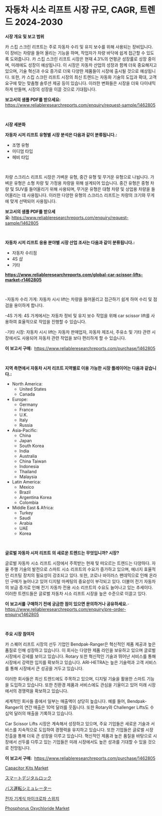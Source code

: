 <p><h1>자동차 시소 리프트 시장 규모, CAGR, 트렌드 2024-2030</h1></p><p><strong>시장 개요 및 보고 범위</strong></p>
<p><p>카 스킵 스크린 리프트는 주로 자동차 수리 및 유지 보수를 위해 사용되는 장비입니다. 이 장비는 차량을 들어 올리는 기능을 하며, 작업자가 차량 바닥에 쉽게 접근할 수 있도록 도와줍니다. 카 스킵 스크린 리프트 시장은 현재 4.3%의 연평균 성장률로 성장 중이며, 미래에도 성장이 예상됩니다. 이 시장은 자동차 산업의 성장과 함께 더욱 중요해지고 있으며, 기술 혁신과 수요 증가로 더욱 다양한 제품들이 시장에 출시될 것으로 예상됩니다. 또한, 카 스킵 스크린 리프트 시장의 최신 트렌드는 자동화 기술의 도입과 확대, 고객 요구에 맞는 맞춤형 솔루션 제공 등이 있습니다. 이러한 변화들은 시장을 더욱 다이내믹하게 만들며, 시장의 성장을 이끌 것으로 기대됩니다.</p></p>
<p><strong>보고서의 샘플 PDF를 받으세요:</strong> <a href="https://www.reliableresearchreports.com/enquiry/request-sample/1462805">https://www.reliableresearchreports.com/enquiry/request-sample/1462805</a></p>
<p>&nbsp;</p>
<p><strong>시장 세분화</strong></p>
<p><strong>자동차 시저 리프트 유형별 시장 분석은 다음과 같이 분류됩니다.:</strong></p>
<p><ul><li>조명 유형</li><li>미디엄 타입</li><li>헤비 타입</li></ul></p>
<p>&nbsp;</p>
<p><p>차량 스크리스 리프트 시장은 가벼운 유형, 중간 유형 및 무거운 유형으로 나뉩니다. 가벼운 유형은 소형 차량 및 가정용 차량을 위해 설계되어 있습니다. 중간 유형은 중형 차량 및 SUV를 들어올리기 위해 사용되며, 무거운 유형은 대형 차량 및 상업용 차량을 들어올리는 데 사용됩니다. 이러한 다양한 유형의 스크리스 리프트는 차량의 크기와 무게에 맞게 선택되어 사용됩니다.</p></p>
<p><strong>보고서의 샘플 PDF를 받으세요:</strong>&nbsp;<a href="https://www.reliableresearchreports.com/enquiry/request-sample/1462805">https://www.reliableresearchreports.com/enquiry/request-sample/1462805</a></p>
<p>&nbsp;</p>
<p><strong> 자동차 시저 리프트 응용 분야별 시장 산업 조사는 다음과 같이 분류됩니다.:</strong></p>
<p><ul><li>자동차 수리점</li><li>4S 샵</li><li>기타</li></ul></p>
<p><strong><a href="https://www.reliableresearchreports.com/global-car-scissor-lifts-market-r1462805">https://www.reliableresearchreports.com/global-car-scissor-lifts-market-r1462805</a></strong></p>
<p>&nbsp;</p>
<p><p>-자동차 수리 가게: 자동차 시시 lift는 차량을 들어올리고 접근하기 쉽게 하여 수리 및 점검을 용이하게 합니다.</p><p>-4S 가게: 4S 가게에서는 자동차 정비 및 유지 보수 작업을 위해 car scissor lift를 사용하여 효율적으로 작업을 진행할 수 있습니다.</p><p>-기타 시장: 자동차 시시 lift는 자동차 판매업자, 자동차 제조사, 주유소 및 기타 관련 시장에서도 사용되어 자동차 관련 작업을 보다 편리하게 할 수 있습니다.</p></p>
<p><strong>이 보고서 구매:</strong>&nbsp; <a href="https://www.reliableresearchreports.com/purchase/1462805">https://www.reliableresearchreports.com/purchase/1462805</a></p>
<p>&nbsp;</p>
<p><strong>지역 측면에서 자동차 시저 리프트 지역별로 이용 가능한 시장 플레이어는 다음과 같습니다.:</strong></p>
<p><ul>
    <li>
        North America:
        <ul>
            <li>United States</li>
            <li>Canada</li>
        </ul>
    </li>
    <li>
        Europe:
        <ul>
            <li>Germany</li>
            <li>France</li>
            <li>U.K.</li>
            <li>Italy</li>
            <li>Russia</li>
        </ul>
    </li>
    <li>
        Asia-Pacific:
        <ul>
            <li>China</li>
            <li>Japan</li>
            <li>South Korea</li>
            <li>India</li>
            <li>Australia</li>
            <li>China Taiwan</li>
            <li>Indonesia</li>
            <li>Thailand</li>
            <li>Malaysia</li>
        </ul>
    </li>
    <li>
        Latin America:
        <ul>
            <li>Mexico</li>
            <li>Brazil</li>
            <li>Argentina Korea</li>
            <li>Colombia</li>
        </ul>
    </li>
    <li>
        Middle East & Africa:
        <ul>
            <li>Turkey</li>
            <li>Saudi</li>
            <li>Arabia</li>
            <li>UAE</li>
            <li>Korea</li>
        </ul>
    </li>
    </ul></p>
<p>&nbsp;</p>
<p><strong>글로벌 자동차 시저 리프트 의 새로운 트렌드는 무엇입니까? 시장?</strong></p>
<p><p>글로벌 자동차 시소 리프트 시장에서 주목받는 현재 및 떠오르는 트렌드는 다양하다. 자율 주행 기술의 발전으로 스마트 시소 리프트의 수요가 증가하고 있으며, 에너지 효율적인 리프팅 장치의 필요성이 강조되고 있다. 또한, 코로나 바이러스 팬데믹으로 인해 온라인 구매가 늘어나고 있어 디지털 마케팅의 중요성이 부각되고 있다. 더불어 전기 자동차의 보급 증가로 인해 전기 자동차 전용 시소 리프트의 수요도 늘어나고 있는 추세이다. 이러한 트렌드들은 글로벌 자동차 시소 리프트 시장을 높은 수준으로 이끌고 있다.</p></p>
<p><strong>이 보고서를 구매하기 전에 궁금한 점이 있으면 문의하거나 공유하세요.</strong>- <a href="https://www.reliableresearchreports.com/enquiry/pre-order-enquiry/1462805">https://www.reliableresearchreports.com/enquiry/pre-order-enquiry/1462805</a></p>
<p>&nbsp;</p>
<p><strong>주요 시장 참여자</strong></p>
<p><p>카 스퀘어 리프트 시장의 선두 기업인 Bendpak-Ranger은 혁신적인 제품 제공과 높은 품질로 인해 성장하고 있습니다. 이 회사는 다양한 제품 라인을 보유하고 있으며 글로벌 시장에서 강세를 보이고 있습니다. Rotary 또한 혁신적인 기술과 뛰어난 서비스를 통해 시장에서 강력한 입지를 확보하고 있습니다. ARI-HETRA는 높은 기술력과 고객 서비스를 통해 시장에서 큰 성공을 거두고 있습니다.</p><p>이러한 회사들은 최신 트렌드에도 주목하고 있으며, 디지털 기술을 활용한 스마트 기능을 도입하고 있습니다. 또한 친환경 제품과 서비스에도 관심을 기울이고 있어 미래 시장에서의 경쟁력을 확보하고 있습니다.</p><p>세계적인 회사들 중에서 일부는 매출액이 상당히 높습니다. 예를 들어, Bendpak-Ranger의 연간 매출은 10억 달러를 웃돕니다. 또한 Rotary와 Challenger Lifts도 수십억 달러의 매출을 기록하고 있습니다.</p><p>Car Scissor Lifts 시장은 계속해서 성장하고 있으며, 주요 기업들은 새로운 기술과 서비스를 지속적으로 도입하여 경쟁력을 유지하고 있습니다. 또한 기업들은 글로벌 시장 진출을 통해 더욱 큰 성장을 이루고 있습니다. 혁신적인 제품과 높은 품질을 바탕으로 시장에서 선두를 다투고 있는 기업들은 미래 시장에서도 높은 성과를 기대할 수 있을 것으로 전망됩니다.</p></p>
<p><strong>이 보고서 구매:</strong>&nbsp;&nbsp;<a href="https://www.reliableresearchreports.com/purchase/1462805">https://www.reliableresearchreports.com/purchase/1462805</a></p>
<p><p><a href="https://github.com/wusalecollins540tpqoz/Market-Research-Report-List-2/blob/main/capacitor-kits-market.md">Capacitor Kits Market</a></p><p><a href="https://github.com/mcbeesbxa270/Market-Research-Report-List-1/blob/main/938806833355.md">スマートデジタルロック</a></p><p><a href="https://github.com/EmoryYundt1935/Market-Research-Report-List-1/blob/main/182447633356.md">バス運転シミュレーター</a></p><p><a href="https://github.com/vskv4779xr1/Market-Research-Report-List-1/blob/main/867047030710.md">전자 기계식 마이크로파 스위치</a></p><p><a href="https://issuu.com/reportprime-2/docs/phosphorus-oxychloride-market-size-2030.pptx">Phosphorus Oxychloride Market</a></p></p>